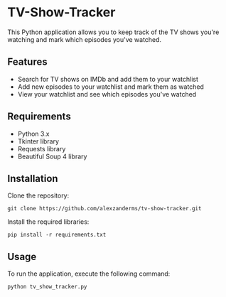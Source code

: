 # TV-Show-Tracker

This Python application allows you to keep track of the TV shows you're watching and mark which episodes you've watched.

## Features

- Search for TV shows on IMDb and add them to your watchlist
- Add new episodes to your watchlist and mark them as watched
- View your watchlist and see which episodes you've watched

## Requirements

- Python 3.x
- Tkinter library
- Requests library
- Beautiful Soup 4 library

## Installation

Clone the repository:

``git clone https://github.com/alexzanderms/tv-show-tracker.git``

Install the required libraries:

``pip install -r requirements.txt``

##  Usage

To run the application, execute the following command:

``python tv_show_tracker.py``
